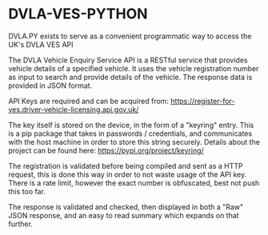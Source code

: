 # DVLA-VES-PYTHON
DVLA.PY exists to serve as a convenient programmatic way to access the UK's DVLA VES API

The DVLA Vehicle Enquiry Service API is a RESTful service that provides vehicle details 
of a specified vehicle. It uses the vehicle registration number as input to search and 
provide details of the vehicle. The response data is provided in JSON format.

API Keys are required and can be acquired from: 
https://register-for-ves.driver-vehicle-licensing.api.gov.uk/ 

The key itself is stored on the device, in the form of a "keyring" entry. This is 
a pip package that takes in passwords / credentials, and communicates with the
host machine in order to store this string securely. Details about the project
can be found here:
https://pypi.org/project/keyring/

The registration is validated before being compiled and sent as a HTTP request, this is
done this way in order to not waste usage of the API key. There is a rate limit, 
however the exact number is obfuscated, best not push this too far.

The response is validated and checked, then displayed in both a "Raw" JSON response,
and an easy to read summary which expands on that further.
